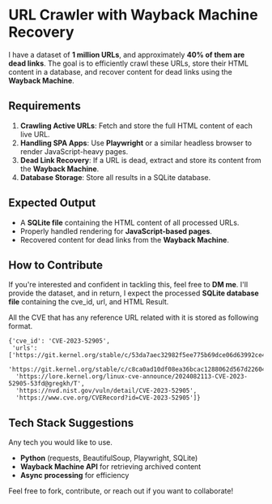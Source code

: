 
# URL Crawler with Wayback Machine Recovery


I have a dataset of **1 million URLs**, and approximately **40% of them are dead links**. The goal is to efficiently crawl these URLs, store their HTML content in a database, and recover content for dead links using the **Wayback Machine**.

## Requirements
1. **Crawling Active URLs**: Fetch and store the full HTML content of each live URL.
2. **Handling SPA Apps**: Use **Playwright** or a similar headless browser to render JavaScript-heavy pages.
3. **Dead Link Recovery**: If a URL is dead, extract and store its content from the **Wayback Machine**.
4. **Database Storage**: Store all results in a SQLite database.

## Expected Output
- A **SQLite file** containing the HTML content of all processed URLs.
- Properly handled rendering for **JavaScript-based pages**.
- Recovered content for dead links from the **Wayback Machine**.

## How to Contribute
If you're interested and confident in tackling this, feel free to **DM me**. I'll provide the dataset, and in return, I expect the processed **SQLite database file** containing the cve_id, url, and HTML Result.

All the CVE that has any reference URL related with it is stored as following format.

```
{'cve_id': 'CVE-2023-52905',
 'urls': ['https://git.kernel.org/stable/c/53da7aec32982f5ee775b69dce06d63992ce4af3',
  'https://git.kernel.org/stable/c/c8ca0ad10df08ea36bcac1288062d567d22604c9',
  'https://lore.kernel.org/linux-cve-announce/2024082113-CVE-2023-52905-53fd@gregkh/T',
  'https://nvd.nist.gov/vuln/detail/CVE-2023-52905',
  'https://www.cve.org/CVERecord?id=CVE-2023-52905']}
```

## Tech Stack Suggestions
Any tech you would like to use.
- **Python** (requests, BeautifulSoup, Playwright, SQLite)
- **Wayback Machine API** for retrieving archived content
- **Async processing** for efficiency

Feel free to fork, contribute, or reach out if you want to collaborate!